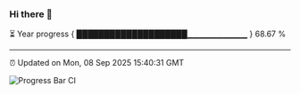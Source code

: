 ### Hi there 👋

⏳ Year progress { ████████████████████▁▁▁▁▁▁▁▁▁▁ } 68.67 %

---

⏰ Updated on Mon, 08 Sep 2025 15:40:31 GMT

![Progress Bar CI](https://github.com/IshwaranRudhara/GIT-ACTION/workflows/Progress%20Bar%20CI/badge.svg)
